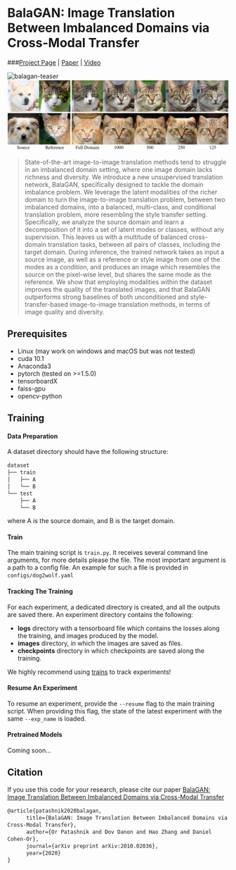 # BalaGAN: Image Translation Between Imbalanced Domains via Cross-Modal Transfer
###<a href="https://orpatashnik.github.io/BalaGAN/">Project Page</a> | <a href="https://arxiv.org/abs/2010.02036">Paper</a> | <a href="https://www.youtube.com/watch?v=yNBmY5M8GvE">Video</a>

<img src="docs/teaser.gif" width=512 alt="balagan-teaser">
<img src="docs/img/balagan.png" width=512 alt="balagan">



> State-of-the-art image-to-image translation methods tend to struggle in an imbalanced domain setting, where one image domain lacks richness and diversity. 
>We introduce a new unsupervised translation network, BalaGAN, specifically designed to tackle the domain imbalance problem. 
>We leverage the latent modalities of the richer domain to turn the image-to-image translation problem, between two imbalanced domains, into a balanced, multi-class, and conditional translation problem, more resembling the style transfer setting. 
>Specifically, we analyze the source domain and learn a decomposition of it into a set of latent modes or classes, without any supervision. 
>This leaves us with a multitude of balanced cross-domain translation tasks, between all pairs of classes, including the target domain. 
>During inference, the trained network takes as input a source image, as well as a reference or style image from one of the modes as a condition, and produces an image which resembles the source on the pixel-wise level, but shares the same mode as the reference. 
>We show that employing modalities within the dataset improves the quality of the translated images, and that BalaGAN outperforms strong baselines of both unconditioned and style-transfer-based image-to-image translation methods, in terms of image quality and diversity.


## Prerequisites
- Linux (may work on windows and macOS but was not tested)
- cuda 10.1
- Anaconda3
- pytorch (tested on >=1.5.0)
- tensorboardX
- faiss-gpu
- opencv-python

## Training

#### Data Preparation
A dataset directory should have the following structure:

```
dataset
├── train
│   ├── A
│   └── B
└── test
    ├── A
    └── B
```
where A is the source domain, and B is the target domain.

#### Train
The main training script is `train.py`. It receives several command line arguments, for more details please the file.
The most important argument is a path to a config file. An example for such a file is provided in `configs/dog2wolf.yaml`

#### Tracking The Training
For each experiment, a dedicated directory is created, and all the outputs are saved there.
An experiment directory contains the following:
- **logs** directory with a tensorboard file which contains the losses along the training, and images produced by the model.
- **images** directory, in which the images are saved as files.
- **checkpoints** directory in which checkpoints are saved along the training.

We highly recommend using [trains](https://github.com/allegroai/trains) to track experiments! 

#### Resume An Experiment
To resume an experiment, provide the `--resume` flag to the main training script. 
When providing this flag, the state of the latest experiment with the same `--exp_name` is loaded.

#### Pretrained Models
Coming soon...

## Citation
If you use this code for your research, please cite our paper
[BalaGAN: Image Translation Between Imbalanced Domains via Cross-Modal Transfer](https://arxiv.org/abs/2010.02036)
```
@article{patashnik2020balagan,
      title={BalaGAN: Image Translation Between Imbalanced Domains via Cross-Modal Transfer}, 
      author={Or Patashnik and Dov Danon and Hao Zhang and Daniel Cohen-Or},
      journal={arXiv preprint arXiv:2010.02036},
      year={2020}
}
```





